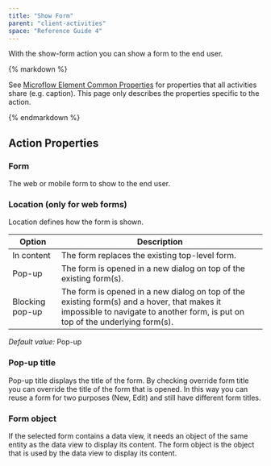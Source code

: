 ```yaml
---
title: "Show Form"
parent: "client-activities"
space: "Reference Guide 4"
---
```

With the show-form action you can show a form to the end user.

<div class="alert alert-info">{% markdown %}

See [Microflow Element Common Properties](microflow-element-common-properties) for properties that all activities share (e.g. caption). This page only describes the properties specific to the action.

{% endmarkdown %}</div>

## Action Properties

### Form

The web or mobile form to show to the end user.

### Location (only for web forms)

Location defines how the form is shown.

| Option | Description |
| --- | --- |
| In content | The form replaces the existing top-level form. |
| Pop-up | The form is opened in a new dialog on top of the existing form(s). |
| Blocking pop-up | The form is opened in a new dialog on top of the existing form(s) and a hover, that makes it impossible to navigate to another form, is put on top of the underlying form(s). |

_Default value:_ Pop-up

### Pop-up title

Pop-up title displays the title of the form. By checking override form title you can override the title of the form that is opened. In this way you can reuse a form for two purposes (New, Edit) and still have different form titles.

### Form object

If the selected form contains a data view, it needs an object of the same entity as the data view to display its content. The form object is the object that is used by the data view to display its content.
